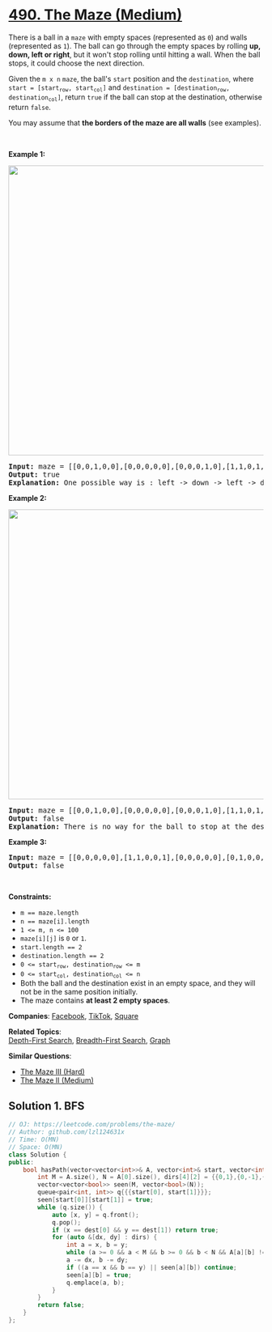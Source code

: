 # [490. The Maze (Medium)](https://leetcode.com/problems/the-maze)

<p>There is a ball in a <code>maze</code> with empty spaces (represented as <code>0</code>) and walls (represented as <code>1</code>). The ball can go through the empty spaces by rolling <strong>up, down, left or right</strong>, but it won't stop rolling until hitting a wall. When the ball stops, it could choose the next direction.</p>
<p>Given the <code>m x n</code> <code>maze</code>, the ball's <code>start</code> position and the <code>destination</code>, where <code>start = [start<sub>row</sub>, start<sub>col</sub>]</code> and <code>destination = [destination<sub>row</sub>, destination<sub>col</sub>]</code>, return <code>true</code> if the ball can stop at the destination, otherwise return <code>false</code>.</p>
<p>You may assume that <strong>the borders of the maze are all walls</strong> (see examples).</p>
<p>&nbsp;</p>
<p><strong class="example">Example 1:</strong></p>
<img alt="" src="https://assets.leetcode.com/uploads/2021/03/31/maze1-1-grid.jpg" style="width: 573px; height: 573px;">
<pre><strong>Input:</strong> maze = [[0,0,1,0,0],[0,0,0,0,0],[0,0,0,1,0],[1,1,0,1,1],[0,0,0,0,0]], start = [0,4], destination = [4,4]
<strong>Output:</strong> true
<strong>Explanation:</strong> One possible way is : left -&gt; down -&gt; left -&gt; down -&gt; right -&gt; down -&gt; right.
</pre>
<p><strong class="example">Example 2:</strong></p>
<img alt="" src="https://assets.leetcode.com/uploads/2021/03/31/maze1-2-grid.jpg" style="width: 573px; height: 573px;">
<pre><strong>Input:</strong> maze = [[0,0,1,0,0],[0,0,0,0,0],[0,0,0,1,0],[1,1,0,1,1],[0,0,0,0,0]], start = [0,4], destination = [3,2]
<strong>Output:</strong> false
<strong>Explanation:</strong> There is no way for the ball to stop at the destination. Notice that you can pass through the destination but you cannot stop there.
</pre>
<p><strong class="example">Example 3:</strong></p>
<pre><strong>Input:</strong> maze = [[0,0,0,0,0],[1,1,0,0,1],[0,0,0,0,0],[0,1,0,0,1],[0,1,0,0,0]], start = [4,3], destination = [0,1]
<strong>Output:</strong> false
</pre>
<p>&nbsp;</p>
<p><strong>Constraints:</strong></p>
<ul>
	<li><code>m == maze.length</code></li>
	<li><code>n == maze[i].length</code></li>
	<li><code>1 &lt;= m, n &lt;= 100</code></li>
	<li><code>maze[i][j]</code> is <code>0</code> or <code>1</code>.</li>
	<li><code>start.length == 2</code></li>
	<li><code>destination.length == 2</code></li>
	<li><code>0 &lt;= start<sub>row</sub>, destination<sub>row</sub> &lt;= m</code></li>
	<li><code>0 &lt;= start<sub>col</sub>, destination<sub>col</sub> &lt;= n</code></li>
	<li>Both the ball and the destination exist in an empty space, and they will not be in the same position initially.</li>
	<li>The maze contains <strong>at least 2 empty spaces</strong>.</li>
</ul>

**Companies**:
[Facebook](https://leetcode.com/company/facebook), [TikTok](https://leetcode.com/company/tiktok), [Square](https://leetcode.com/company/square)

**Related Topics**:  
[Depth-First Search](https://leetcode.com/tag/depth-first-search/), [Breadth-First Search](https://leetcode.com/tag/breadth-first-search/), [Graph](https://leetcode.com/tag/graph/)

**Similar Questions**:
* [The Maze III (Hard)](https://leetcode.com/problems/the-maze-iii/)
* [The Maze II (Medium)](https://leetcode.com/problems/the-maze-ii/)

## Solution 1. BFS

```cpp
// OJ: https://leetcode.com/problems/the-maze/
// Author: github.com/lzl124631x
// Time: O(MN)
// Space: O(MN)
class Solution {
public:
    bool hasPath(vector<vector<int>>& A, vector<int>& start, vector<int>& dest) {
        int M = A.size(), N = A[0].size(), dirs[4][2] = {{0,1},{0,-1},{1,0},{-1,0}};
        vector<vector<bool>> seen(M, vector<bool>(N));
        queue<pair<int, int>> q{{{start[0], start[1]}}};
        seen[start[0]][start[1]] = true;
        while (q.size()) {
            auto [x, y] = q.front();
            q.pop();
            if (x == dest[0] && y == dest[1]) return true;
            for (auto &[dx, dy] : dirs) {
                int a = x, b = y;
                while (a >= 0 && a < M && b >= 0 && b < N && A[a][b] != 1) a += dx, b += dy;
                a -= dx, b -= dy;
                if ((a == x && b == y) || seen[a][b]) continue;
                seen[a][b] = true;
                q.emplace(a, b);
            }
        }
        return false;
    }
};
```